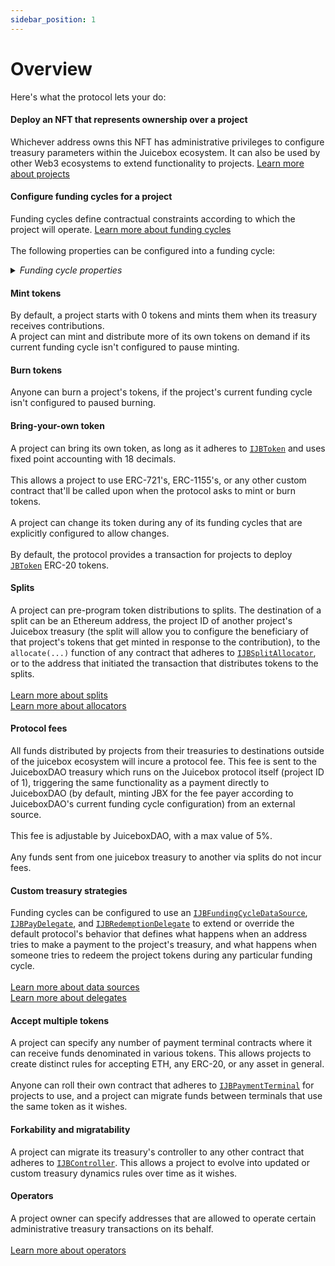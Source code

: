 ```yaml
---
sidebar_position: 1
---
```


# Overview

Here's what the protocol lets your do:

#### **Deploy an NFT that represents ownership over a project**
  Whichever address owns this NFT has administrative privileges to configure treasury parameters within the Juicebox ecosystem. It can also be used by other Web3 ecosystems to extend functionality to projects.
  <a href="/docs/learn/glossary/project">Learn more about projects</a>
  <br/>
  

#### **Configure funding cycles for a project**
  Funding cycles define contractual constraints according to which the project will operate.
  <a href="/docs/learn/glossary/funding-cycle">Learn more about funding cycles</a><br/>
  <br/>
  The following properties can be configured into a funding cycle:

<details>

<summary><em>Funding cycle properties</em></summary>

#### **Start timestamp**
  The timestamp at which the funding cycle is considered active. Projects can configure the start time of their first funding cycle to be in the future, and can ensure future reconfigurations don't take effect before a specified timestamp.<br/>
  Once a funding cycle ends, a new one is created automatically that starts right away. If there's an approved queued reconfiguration allowed to start at this time, it will be used, otherwise a copy of the previous funding cycle will be used.
  <br/>

#### **Duration**
  How long each funding cycle lasts, specified in seconds. All funding cycle properties are unchangeable while it is in progress. Any proposed reconfigurations are only able to take effect during a subsequent cycle.
  <br/>
  If no reconfigurations were submitted by the project owner or if proposed changes fail the current cycle's ballot, a copy of the latest funding cycle will automatically start once the current one ends.
  <br/>
  A cycle with no duration lasts indefinitely, and proposed changes can take effect right away.
  <br/>

#### **Distribution limit**
  The amount of funds that can be distributed from the project's treasury during a funding cycle. The project owner can pre-program a list of destinations to split distributions.<br/>
  <br/>
  Distributing is a public transaction that anyone can call on a project's behalf.<br/>
  <br/>
  Distribution limits can be specified in any currency that the <a href="/docs/api/contracts/jbprices">`JBPrices`</a> contract has a price feed for converting the underlying treasury asset's currency to.  

<!---->

#### **Overflow allowance**
  The amount of treasury funds that the project owner can distribute discretionarily on-demand.<br/>
  <br/>
  This allowance does not reset per-funding cycle, it instead lasts until the project owner explicitly proposes a reconfiguration with a new allowance.<br/>
  <br/>
  Overflow allowances can be specified in any currency that the <a href="/docs/api/contracts/jbprices">`JBPrices`</a> contract has a price feed for converting the underlying treasury asset's currency to.  

<!---->

#### **Weight**
  A number used to determine how many of the project's tokens should be minted and transferred when payments are received during the funding cycle. Project owner's can configure this directly, or allow it to be derived automatically from the previous funding cycle's weight and discount rate. 

<!---->

#### **Discount rate**
  The percent to automatically decrease the subsequent cycle's weight from the current cycle's weight.<br/>
  <br/>
  The discount rate only applies if the project owner doesn't explicitly reconfigure the subsequent cycle's weight to a custom value.<br/>
  <br/>
  <a href="/docs/learn/glossary/discount-rate">Learn more about discount rates</a>

<!---->

#### **Ballot**
  The address of a contract that adheres to <a href="/docs/api/interfaces/ijbfundingcycleballot">`IJBFundingCycleBallot`</a>, which can provide custom criteria that prevents a project owner from enacting funding cycle reconfigurations.<br/>
  <br/>
  A simple implementation commonly used by Juicebox projects is to force reconfigurations to be submitted by the project owner at least X days before the end of the current funding cycle, giving the community foresight into any misconfigurations of abuses of power before they take effect.<br/>
  <br/>
  More complex implementation might include on-chain governance.<br/>
  <br/>
  <a href="/docs/learn/glossary/ballot">Learn more ballots</a>

<!---->

#### **Reserved rate**
  The percent of newly minted tokens during the funding cycle that a project wishes to withhold for custom distributions. The project owner can pre-program a list of destinations to split reserved tokens among.<br/>
  <br/>
  <a href="/docs/learn/glossary/reserved-tokens">Learn more about reserved rates</a>

<!---->

#### **Redemption rate**
  The percentage of a project's treasury funds that can be reclaimed by community members by burning the project's tokens during the funding cycle.<br/>
  <br/>
  A rate of 100% suggests a linear proportion, meaning X% of treasury funds can be reclaimed by redeeming X% of the token supply.<br/>
  <br/>
  <a href="/docs/learn/glossary/redemption-rate">Learn more about redemption rates</a>

<!---->

#### **Ballot redemption rate**
  A project can specify a custom redemption rate that takes effect only when a proposed reconfiguration is waiting to take effect.<br/>
  <br/>
  This can be used to automatically allow for more favorable redemption rates during times of potential change.

<!---->

#### **Pause payments, pause distributions, pause redemptions, pause mint, pause burn**
  Projects can pause various bits of its treasury's functionality on a per-funding cycle basis. These functions are unpaused by default.

<!---->

#### **Allow changing tokens, allow terminal migrations, allow controller migrations**
  Projects can allow various bits of treasury functionality on a per-funding cycle basis. These functions are disabled by default.

<!---->

#### **Hold fees**
  Any distributions the project makes from its treasury during a funding cycle configured to hold fees will not pay fees directly to the protocol project's treasury. Instead, the project will have the option to add the distributed funds back into its treasury to unlock the held fees. At any point, the project or JuiceboxDAO can process the held fees, which will channel them through to the protocol project's treasury as usual.<br/>
  <br/>
  This allows a project to withdraw funds and later add them back into their Juicebox treasury without incurring fees.<br/>
  <br/>
  This applies to funds distributions from the distribution limit and from its overflow allowance.

<!---->

#### **Data source**
  The address of a contract that adheres to <a href="/docs/api/interfaces/ijbfundingcycledatasource">`IJBFundingCycleDataSource`</a>, which can be used to extend or override what happens when the treasury receives funds, and what happens when someone tries to redeem from the treasury.<br/>
  <br/>
  <a href="/docs/learn/glossary/data-source">Learn more about data sources</a>

</details>

#### **Mint tokens**
  By default, a project starts with 0 tokens and mints them when its treasury receives contributions.<br/>
  A project can mint and distribute more of its own tokens on demand if its current funding cycle isn't configured to pause minting.
  <br/>

#### **Burn tokens**
  Anyone can burn a project's tokens, if the project's current funding cycle isn't configured to paused burning.
  <br/>

#### **Bring-your-own token**
  A project can bring its own token, as long as it adheres to <a href="/docs/api/interfaces/ijbtoken">`IJBToken`</a> and uses fixed point accounting with 18 decimals.<br/>
  <br/>
  This allows a project to use ERC-721's, ERC-1155's, or any other custom contract that'll be called upon when the protocol asks to mint or burn tokens.<br/>
  <br/>
  A project can change its token during any of its funding cycles that are explicitly configured to allow changes.<br/>
  <br/>
  By default, the protocol provides a transaction for projects to deploy <a href="/docs/api/contracts/jbtoken"><code>JBToken</code></a> ERC-20 tokens. 
  <br/>

#### **Splits**
  A project can pre-program token distributions to splits. The destination of a split can be an Ethereum address, the project ID of another project's Juicebox treasury (the split will allow you to configure the beneficiary of that project's tokens that get minted in response to the contribution), to the `allocate(...)` function of any contract that adheres to <a href="/docs/api/interfaces/ijbsplitallocator">`IJBSplitAllocator`</a>, or to the address that initiated the transaction that distributes tokens to the splits.<br/>
  <br/>
  <a href="/docs/learn/glossary/splits">Learn more about splits</a><br/>
  <a href="/docs/learn/glossary/split-allocator">Learn more about allocators</a>
  <br/>

#### **Protocol fees**
  All funds distributed by projects from their treasuries to destinations outside of the juicebox ecosystem will incure a protocol fee. This fee is sent to the JuiceboxDAO treasury which runs on the Juicebox protocol itself (project ID of 1), triggering the same functionality as a payment directly to JuiceboxDAO (by default, minting JBX for the fee payer according to JuiceboxDAO's current funding cycle configuration) from an external source.<br/>
  <br/>
  This fee is adjustable by JuiceboxDAO, with a max value of 5%.<br/>
  <br/>
  Any funds sent from one juicebox treasury to another via splits do not incur fees.
  <br/>

#### **Custom treasury strategies**
  Funding cycles can be configured to use an <a href="/docs/api/interfaces/ijbfundingcycledatasource">`IJBFundingCycleDataSource`</a>, <a href="/docs/api/interfaces/ijbpaydelegate">`IJBPayDelegate`</a>, and <a href="/docs/api/interfaces/ijbredemptiondelegate">`IJBRedemptionDelegate`</a> to extend or override the default protocol's behavior that defines what happens when an address tries to make a payment to the project's treasury, and what happens when someone tries to redeem the project tokens during any particular funding cycle.<br/>
  <br/>
  <a href="/docs/learn/glossary/data-source">Learn more about data sources</a><br/>
  <a href="/docs/learn/glossary/delegate">Learn more about delegates</a>
  <br/>

#### **Accept multiple tokens**
  A project can specify any number of payment terminal contracts where it can receive funds denominated in various tokens. This allows projects to create distinct rules for accepting ETH, any ERC-20, or any asset in general.<br/>
  <br/>
  Anyone can roll their own contract that adheres to <a href="/docs/api/interfaces/ijbpaymentterminal">`IJBPaymentTerminal`</a> for projects to use, and a project can migrate funds between terminals that use the same token as it wishes.
  <br/>

#### **Forkability and migratability**
  A project can migrate its treasury's controller to any other contract that adheres to <a href="/docs/api/interfaces/ijbcontroller">`IJBController`</a>. This allows a project to evolve into updated or custom treasury dynamics rules over time as it wishes.
  <br/>

#### **Operators**
  A project owner can specify addresses that are allowed to operate certain administrative treasury transactions on its behalf.<br/>
  <br/>
  <a href="/docs/learn/glossary/operator">Learn more about operators</a>

